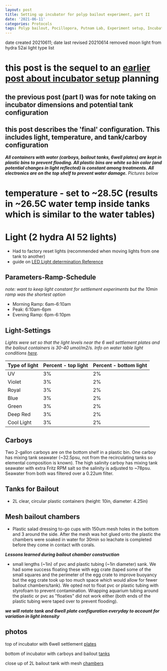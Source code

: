 ```yaml
---
layout: post
title: Setting up incubator for polyp bailout experiment, part II
date: '2021-06-11'
categories: Protocols
tags: Polyp bailout, Pocillopora, Putnam Lab, Experiment setup, Incubator
---
```


date created 20210611;
date last revised 20210614 removed moon light from hydra 52ai light type list

# this post is the sequel to an [earlier post about incubator setup](https://hgreich.github.io/HGRlabnotebook/protocols/2021/06/01/Incubator_Setup_Notes.html) planning
## the previous post (part I) was for note taking on incubator dimensions and potential tank configuration
## this post describes the 'final' configuration. This includes light, temperature, and tank/carboy configuration

***All containers with water (carboys, bailout tanks, 6well plates) are kept in plastic bins to prevent flooding. All plastic bins are white so bin color (and potential changes in light reflected) is constant among treatments. All electronics are on the top shelf to prevent water damage.***
*Pictures below*

# temperature - set to ~28.5C (results in ~26.5C water temp inside tanks which is similar to the water tables)

# Light (2 hydra AI 52 lights)
- Had to factory reset lights (recommended when moving lights from one tank to another)
- guide on [LED Light determination Reference](https://support.aquaillumination.com/hc/en-us/articles/223618707-LED-Indicator-Descriptions-AI-Fi-Lights)

## Parameters-Ramp-Schedule
*note: want to keep light constant for settlement experiments but the 10min ramp was the shortest option*
- Morning Ramp: 6am-6:10am
- Peak: 6:10am-6pm
- Evening Ramp: 6pm-6:10pm

## Light-Settings

*Lights were set so that the light levels near the 6 well settlement plates and the bailout containers is 30-40 umol/m2/s. Info on water table light conditions [here](https://github.com/Putnam-Lab/Lab_Management/blob/master/Lab_Resourses/CBLS_Wetlab_Protocols/20210527_Water_Table_Light_Protocol.md).*

|Type of light | Percent - top light | Percent - bottom light |
| --- | --- | --- |
| UV | 3% | 2% |
| Violet | 3% | 2% |
| Royal | 3% | 2% |
| Blue | 3% | 2% |
| Green | 3% | 2% |
| Deep Red | 3% | 2% |
| Cool Light | 3% | 2% |

## Carboys
Two 2-gallon carboys are on the bottom shelf in a plastic bin. One carboy has mixing tank seawater (~32.5psu, not from the recirculating tanks so elemental composition is known). The high salinity carboy has mixing tank seawater with extra Fritz RPM salt so the salinity is adjusted to ~78psu. Seawater from both was filtered over a 0.22um filter.

## Tanks for Bailout
- 2L clear, circular plastic containers (height: 10in, diameter: 4.25in)

## Mesh bailout chambers
- Plastic salad dressing to-go cups with 150um mesh holes in the bottom and 3 around the side. After the mesh was hot glued onto the plastic the chambers were soaked in water for 30min so leachate is completed before they come in contact with corals.

***Lessons learned during bailout chamber construction***
- small lengths (~1in) of pvc and plastic tubing (~1in diameter) sank. We had some success floating these with egg crate (taped some of the small squares and the perimeter of the egg crate to improve buoyancy but the egg crate took up too much space which would allow for fewer bailout chambers/tank). We opted not to float pvc or plastic tubing with styrofoam to prevent contamination. Wrapping aquarium tubing around the plastic or pvc as "floaties" did not work either (both ends of the plastic tubing were taped over to prevent flooding).

***we will rotate tank and 6well plate configuration everyday to account for variation in light intensity***

## photos

top of incubator with 6well settlement [plates](https://github.com/hgreich/HGRlabnotebook/blob/master/images/incubator_top.HEIC)

bottom of incubator with carboys and bailout [tanks](https://github.com/hgreich/HGRlabnotebook/blob/master/images/incubator_bottom.HEIC)

close up of 2L bailout tank with mesh [chambers](https://github.com/hgreich/HGRlabnotebook/blob/master/images/close_up_bailout_chamber.HEIC)
